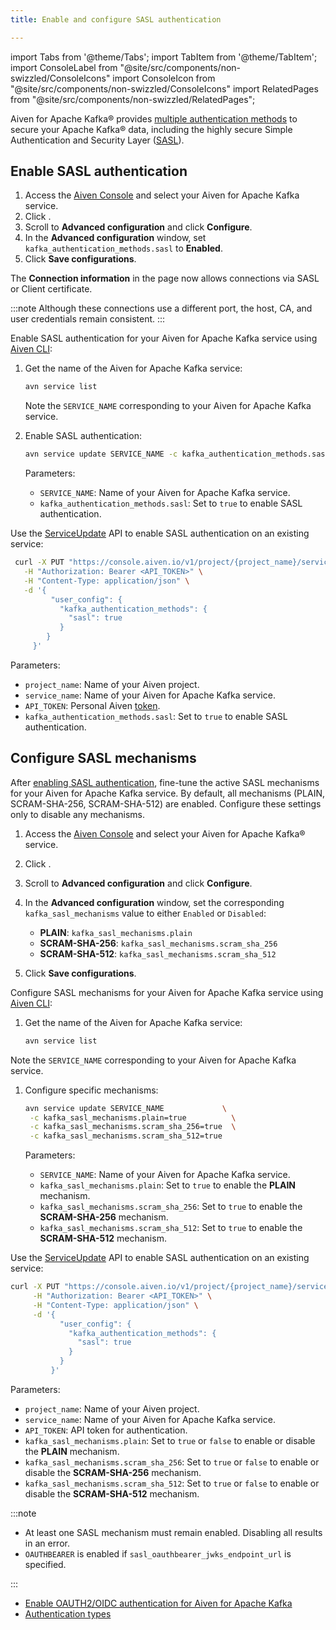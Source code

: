 ```yaml
---
title: Enable and configure SASL authentication

---
```

import Tabs from '@theme/Tabs';
import TabItem from '@theme/TabItem';
import ConsoleLabel from "@site/src/components/non-swizzled/ConsoleIcons"
import ConsoleIcon from "@site/src/components/non-swizzled/ConsoleIcons"
import RelatedPages from "@site/src/components/non-swizzled/RelatedPages";

Aiven for Apache Kafka® provides [multiple authentication methods](/docs/products/kafka/concepts/auth-types) to secure your Apache Kafka® data, including the highly secure Simple Authentication and Security Layer ([SASL](https://en.wikipedia.org/wiki/Simple_Authentication_and_Security_Layer)).

## Enable SASL authentication

<Tabs groupId="config-methods">
<TabItem value="console" label="Aiven Console" default>

1. Access the [Aiven Console](https://console.aiven.io) and select your
   Aiven for Apache Kafka service.
1. Click <ConsoleLabel name="Service settings"/>.
1. Scroll to **Advanced configuration** and click **Configure**.
1. In the **Advanced configuration** window, set `kafka_authentication_methods.sasl` to
   **Enabled**.
1. Click **Save configurations**.

The **Connection information** in the <ConsoleLabel name="overview"/> page now
allows connections via SASL or Client certificate.

:::note
Although these connections use a different port, the host, CA, and user
credentials remain consistent.
:::

</TabItem>
<TabItem value="cli" label="CLI">

Enable SASL authentication for your Aiven for Apache Kafka service using
[Aiven CLI](/docs/tools/cli):

1. Get the name of the Aiven for Apache Kafka service:

   ```bash
   avn service list
   ```

   Note the `SERVICE_NAME` corresponding to your Aiven for Apache Kafka service.

1. Enable SASL authentication:

   ```bash
   avn service update SERVICE_NAME -c kafka_authentication_methods.sasl=true
   ```

   Parameters:

   - `SERVICE_NAME`: Name of your Aiven for Apache Kafka service.
   - `kafka_authentication_methods.sasl`: Set to `true` to enable SASL authentication.

</TabItem>
<TabItem value="api" label="API">

Use the [ServiceUpdate](https://api.aiven.io/doc/#tag/Service/operation/ServiceUpdate)
API to enable SASL authentication on an existing service:

  ```bash
   curl -X PUT "https://console.aiven.io/v1/project/{project_name}/service/{service_name}" \
     -H "Authorization: Bearer <API_TOKEN>" \
     -H "Content-Type: application/json" \
     -d '{
           "user_config": {
             "kafka_authentication_methods": {
               "sasl": true
             }
          }
       }'
   ```

   Parameters:

   - `project_name`: Name of your Aiven project.
   - `service_name`: Name of your Aiven for Apache Kafka service.
   - `API_TOKEN`: Personal Aiven [token](/docs/platform/howto/create_authentication_token).
   - `kafka_authentication_methods.sasl`: Set to `true` to enable SASL authentication.

</TabItem>
</Tabs>

## Configure SASL mechanisms

After [enabling SASL authentication](#enable-sasl-authentication), fine-tune the active SASL mechanisms for your
Aiven for Apache Kafka service. By default, all mechanisms (PLAIN, SCRAM-SHA-256,
SCRAM-SHA-512) are enabled. Configure these settings only to disable any mechanisms.

<Tabs groupId="config-methods">
<TabItem value="console" label="Aiven Console" default>

1. Access the [Aiven Console](https://console.aiven.io) and select your
   Aiven for Apache Kafka® service.
1. Click <ConsoleLabel name="Service settings"/>.
1. Scroll to **Advanced configuration** and click **Configure**.
1. In the **Advanced configuration** window, set the corresponding
   `kafka_sasl_mechanisms` value to either `Enabled` or `Disabled`:

   - **PLAIN**: `kafka_sasl_mechanisms.plain`
   - **SCRAM-SHA-256**: `kafka_sasl_mechanisms.scram_sha_256`
   - **SCRAM-SHA-512**: `kafka_sasl_mechanisms.scram_sha_512`

1. Click **Save configurations**.

</TabItem>
<TabItem value="cli" label="CLI">

Configure SASL mechanisms for your Aiven for Apache Kafka service using
[Aiven CLI](/docs/tools/cli):

1. Get the name of the Aiven for Apache Kafka service:

   ```bash
   avn service list
   ```

  Note the `SERVICE_NAME` corresponding to your Aiven for Apache Kafka service.

1. Configure specific mechanisms:

   ```bash
   avn service update SERVICE_NAME             \
    -c kafka_sasl_mechanisms.plain=true          \
    -c kafka_sasl_mechanisms.scram_sha_256=true  \
    -c kafka_sasl_mechanisms.scram_sha_512=true
   ```

   Parameters:

   - `SERVICE_NAME`: Name of your Aiven for Apache Kafka service.
   - `kafka_sasl_mechanisms.plain`: Set to `true` to enable the **PLAIN** mechanism.
   - `kafka_sasl_mechanisms.scram_sha_256`: Set to `true` to enable the
     **SCRAM-SHA-256** mechanism.
   - `kafka_sasl_mechanisms.scram_sha_512`: Set to `true` to enable the
     **SCRAM-SHA-512** mechanism.

</TabItem>
<TabItem value="api" label="API">

Use the [ServiceUpdate](https://api.aiven.io/doc/#tag/Service/operation/ServiceUpdate)
API to enable SASL authentication on an existing service:

```bash
curl -X PUT "https://console.aiven.io/v1/project/{project_name}/service/{service_name}" \
     -H "Authorization: Bearer <API_TOKEN>" \
     -H "Content-Type: application/json" \
     -d '{
           "user_config": {
             "kafka_authentication_methods": {
               "sasl": true
             }
           }
         }'
```

Parameters:

- `project_name`: Name of your Aiven project.
- `service_name`: Name of your Aiven for Apache Kafka service.
- `API_TOKEN`: API token for authentication.
- `kafka_sasl_mechanisms.plain`: Set to `true` or `false` to enable or disable the
  **PLAIN** mechanism.
- `kafka_sasl_mechanisms.scram_sha_256`: Set to `true` or `false` to enable or disable
  the **SCRAM-SHA-256** mechanism.
- `kafka_sasl_mechanisms.scram_sha_512`: Set to `true` or `false` to enable or disable
  the **SCRAM-SHA-512** mechanism.

</TabItem>
</Tabs>

:::note

- At least one SASL mechanism must remain enabled. Disabling all results in an error.
- `OAUTHBEARER` is enabled if `sasl_oauthbearer_jwks_endpoint_url` is specified.

:::

<RelatedPages/>

- [Enable OAUTH2/OIDC authentication for Aiven for Apache Kafka](/docs/products/kafka/howto/enable-oidc)
- [Authentication types](/docs/products/kafka/concepts/auth-types)
